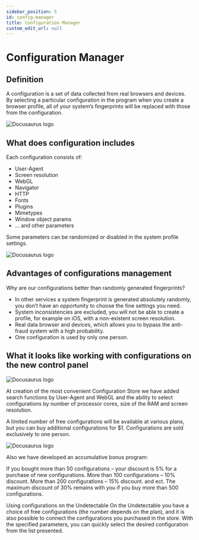 ```yaml
---
sidebar_position: 5
id: config-manager
title: Configuration Manager
custom_edit_url: null
---
```


# Configuration Manager

## Definition

A configuration is a set of data collected from real browsers and devices. By selecting a particular configuration in the program when you create a browser profile, all of your system’s fingerprints will be replaced with those from the configuration.

![Docusaurus logo](/img/eng/sw/configuration-store-3.png) 

## What does configuration includes

Each configuration consists of:

- User-Agent
- Screen resolution
- WebGL
- Navigator
- HTTP
- Fonts
- Plugins
- Mimetypes
- Window object params
- … and other parameters

Some parameters can be randomized or disabled in the system profile settings.

![Docusaurus logo](/img/eng/sw/hardware-fingerprints.png)

## Advantages of configurations management

Why are our configurations better than randomly generated fingerprints?

- In other services a system fingerprint is generated absolutely randomly, you don’t have an opportunity to choose the fine settings you need.
- System inconsistencies are excluded, you will not be able to create a profile, for example on iOS, with a non-existent screen resolution.
- Real data browser and devices, which allows you to bypass the anti-fraud system with a high probability.
- One configuration is used by only one person.

## What it looks like working with configurations on the new control panel

![Docusaurus logo](/img/eng/sw/configuration-store-1.png)

At creation of the most convenient Configuration Store we have added search functions by User-Agent and WebGL and the ability to select configurations by number of processor cores, size of the RAM and screen resolution.

A limited number of free configurations will be available at various plans, but you can buy additional configurations for $1. Configurations are sold exclusively to one person.

![Docusaurus logo](/img/eng/sw/configuration-store-2.png)

Also we have developed an accumulative bonus program:

If you bought more than 50 configurations – your discount is 5% for a purchase of new configurations.
More than 100 configurations – 10% discount.
More than 200 configurations – 15% discount.
and ect. The maximum discount of 30% remains with you if you buy more than 500 configurations.

Using configurations on the Undetectable
On the Undetectable you have a choice of free configurations (the number depends on the plan), and it is also possible to connect the configurations you purchased in the store. With the specified parameters, you can quickly select the desired configuration from the list presented.

